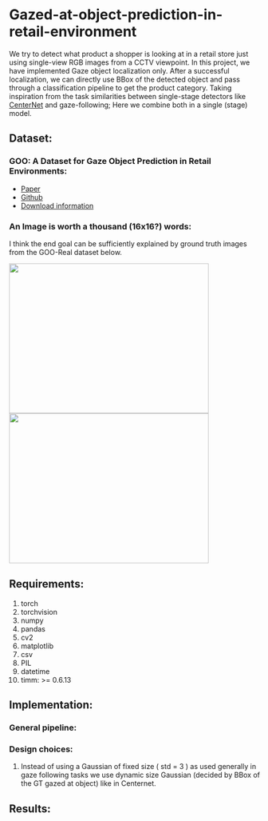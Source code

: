 # Gazed-at-object-prediction-in-retail-environment
We try to detect what product a shopper is looking at in a retail store just using single-view RGB images from a CCTV viewpoint. In this project, we have implemented Gaze object localization only. After a successful localization, we can directly use BBox of the detected object and pass through a classification pipeline to get the product category. Taking inspiration from the task similarities between single-stage detectors like [CenterNet](https://arxiv.org/abs/1904.07850) and gaze-following; Here we combine both in a single (stage) model.

## Dataset:
### GOO: A Dataset for Gaze Object Prediction in Retail Environments:
* [Paper](https://arxiv.org/abs/2105.10793)
* [Github](https://github.com/upeee/GOO-GAZE2021/tree/main)
* [Download information](https://github.com/upeee/GOO-GAZE2021/tree/main/dataset)

### An Image is worth a thousand (16x16?) words:
I think the end goal can be sufficiently explained by ground truth images from the GOO-Real dataset below.
<p>
    <img src="https://github.com/Varun-Tandon14/Gazed-at-object-prediction-in-retail-environment/assets/24519234/514c5c83-5100-4da1-a1d3-842aaeca6ee6" height="300" width="400"/>
    <img src="https://github.com/Varun-Tandon14/Gazed-at-object-prediction-in-retail-environment/assets/24519234/50cfa147-6864-4b60-b265-fd5141296978" height="300" width="400"/>
</p>

## Requirements: 

1. torch
2. torchvision
3. numpy 
4. pandas 
5. cv2
6. matplotlib 
7. csv
8. PIL 
9. datetime
10. timm: >= 0.6.13

## Implementation:
### General pipeline:

### Design choices:
1. Instead of using a Gaussian of fixed size ( std = 3 ) as used generally in gaze following tasks we use dynamic size Gaussian (decided by BBox of the GT gazed at object) like in Centernet.

## Results:
